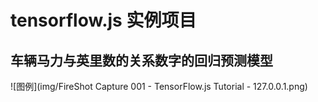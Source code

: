 # tensorflow.js 实例项目
## 车辆马力与英里数的关系数字的回归预测模型
![图例](img/FireShot Capture 001 - TensorFlow.js Tutorial - 127.0.0.1.png)